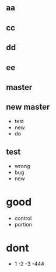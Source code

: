 
## aa
## cc
## dd
## ee

## master
## new master
- test
- new
- do
## test
- wrong 
- bug
- new

# good
- control
- portion

# dont
- 1
-2
-3
-444